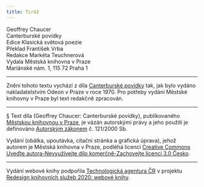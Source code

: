 ```yaml
---
title: Tiráž
---
```


Geoffrey Chaucer    
Canterburské povídky  
Edice Klasická světová poezie  
Překlad František Vrba  
Redakce Markéta Teuchnerová  
Vydala Městská knihovna v Praze  
Mariánské nám. 1, 115 72 Praha 1  
[^1]: Láska vítězí nade vším. _Pozn. překl._  
[^2]: Je otázka, kterého ustanovení práva použít. Fráze, kterou půhončí nejčastěji slyšel při soudních přelíčeních. _Pozn. překl._  
[^3]: Požehnejte – častý výkřik vyjadřující překvapení nebo hrůzu a přivolávající požehnání svatých ochránců. _Pozn. překl._  
[^4]: Jed. _Pozn. překl._  
[^5]: Do tvých rukou (se odevzdáváme, Pane) – z lat. modlitby. _Pozn. překl._  
[^6]: Kdo tam? _Pozn. překl._  
[^7]: Živitelko vykupitelov – označení matky Ježíšovy. _Pozn. překl._  
[^8]: Probůh. _Pozn. překl._  
[^9]: Na počátku (bylo slovo). Úvodní věta biblického evangelia sv. Jana. _Pozn. překl._  
[^10]: Žena je mužova zkáza. Chaucer ve svém smyslu pro humor nechá Kokrháče překládat tento výrok právě opačně. _Pozn. překl._  
[^11]: Kořen všeho zla je chtíč. _Pozn. překl._  
[^12]: Mnohokrát děkuji. _Pozn. překl._  
[^13]: Jako přednášející profesor, tedy zasvěceně. _Pozn. překl._  
[^14]: Ty, který s otcem (Bohem a Duchem svátým žiješ a kraluješ jako Bůh po všechna století. Amen.). Začátek latinské žehnací formule. _Pozn. překl._  
[^15]: Bůh s tímto domem – pozdrav. _Pozn. překl._  
[^16]: Pravím vám bez pochyby. _Pozn. překl._  
[^17]: Vyneslo srdce mé (slovo dobré) – latinská slovní hříčka, začátek pětačtyřicátého biblického žalmu, současně eructare znamená „říhati“. _Pozn. překl._  
[^18]: Vyhovím, zalíbím se. Podle prvního slova biblického žalmu a křesťanského hymnu. _Pozn. překl._  
[^19]: Vysvětlování neznámého pojmu ještě méně známým. _Pozn. překl._  
[^20]: Doslov je obsažen v knižním vydání titulu, vzhledem k licenčním omezením nemohl být převzat do e-knihy. _Pozn. red._  
[^21]: V zájmu srozumitelnosti textu a současně plynulosti četby jsou vysvětlivky cizojazyčných (většinou latinských) výrazů připojeny přímo k místu použití těchto slov či úsloví. _Pozn. red._  
V MKP 2. elektronické vydání z 7. 10. 2022.

***

Znění tohoto textu vychází z díla [Canterburské povídky](https://search.mlp.cz/cz/titul/canterburske-povidky/159787/) tak, jak bylo vydáno nakladatelstvím Odeon v Praze v roce 1970. Pro potřeby vydání Městské knihovny v Praze byl text redakčně zpracován.

***

§
Text díla (Geoffrey Chaucer: Canterburské povídky), publikovaného [Městskou knihovnou v Praze](https://www.mlp.cz/cz/), je vázán autorskými právy a jeho použití je definováno [Autorským zákonem](https://www.mkcr.cz/predpisy-zakonu-709.html) č. 121/2000 Sb.


Vydání (obálka, upoutávka, citační stránka a grafická úprava), jehož autorem je Městská knihovna v Praze, podléhá licenci [Creative Commons Uveďte autora-Nevyužívejte dílo komerčně-Zachovejte licenci 3.0 Česko](https://creativecommons.org/licenses/by-nc-sa/3.0/cz/).

***

Vydání webové knihy podpořila [Technologická agentura ČR](https://www.tacr.cz/) v projektu [Redesign knihovních služeb 2020: webové knihy](https://starfos.tacr.cz/cs/project/TL04000391).
